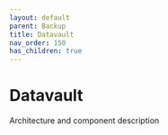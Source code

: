 ```yaml
---
layout: default
parent: Backup
title: Datavault
nav_order: 150
has_children: true
---
```


# Datavault
Architecture and component description

